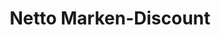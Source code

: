 ---
title: "Netto Marken-Discount"
url: /duesseldorf/netto-marken-discount-benderstrasse/
shop: Supermarkt
---